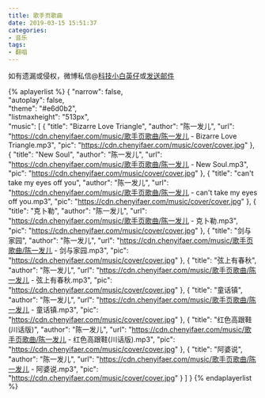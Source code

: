 ```yaml
---
title: 歌手页歌曲
date: 2019-03-15 15:51:37
categories:
- 音乐
tags:
- 翻唱
---
```


如有遗漏或侵权，微博私信@<a href="https://weibo.com/kjxbyz" target="_blank">科技小白英仔</a>或<a href="mailto:kjxbyz@163.com" target="_blank">发送邮件</a>

{% aplayerlist %}
{
    "narrow": false,                          
    "autoplay": false,                         
    "theme": "#e6d0b2",	  
    "listmaxheight": "513px",                    
    "music": [
        {
            "title": "Bizarre Love Triangle",
            "author": "陈一发儿",
            "url": "https://cdn.chenyifaer.com/music/歌手页歌曲/陈一发儿 - Bizarre Love Triangle.mp3",
            "pic": "https://cdn.chenyifaer.com/music/cover/cover.jpg"
        },
        {
            "title": "New Soul",
            "author": "陈一发儿",
            "url": "https://cdn.chenyifaer.com/music/歌手页歌曲/陈一发儿 - New Soul.mp3",
            "pic": "https://cdn.chenyifaer.com/music/cover/cover.jpg"
        },
        {
            "title": "can't take my eyes off you",
            "author": "陈一发儿",
            "url": "https://cdn.chenyifaer.com/music/歌手页歌曲/陈一发儿 - can't take my eyes off you.mp3",
            "pic": "https://cdn.chenyifaer.com/music/cover/cover.jpg"
        },
        {
            "title": "克卜勒",
            "author": "陈一发儿",
            "url": "https://cdn.chenyifaer.com/music/歌手页歌曲/陈一发儿 - 克卜勒.mp3",
            "pic": "https://cdn.chenyifaer.com/music/cover/cover.jpg"
        },
        {
            "title": "剑与家园",
            "author": "陈一发儿",
            "url": "https://cdn.chenyifaer.com/music/歌手页歌曲/陈一发儿 - 剑与家园.mp3",
            "pic": "https://cdn.chenyifaer.com/music/cover/cover.jpg"
        },
        {
            "title": "弦上有春秋",
            "author": "陈一发儿",
            "url": "https://cdn.chenyifaer.com/music/歌手页歌曲/陈一发儿 - 弦上有春秋.mp3",
            "pic": "https://cdn.chenyifaer.com/music/cover/cover.jpg"
        },
        {
            "title": "童话镇",
            "author": "陈一发儿",
            "url": "https://cdn.chenyifaer.com/music/歌手页歌曲/陈一发儿 - 童话镇.mp3",
            "pic": "https://cdn.chenyifaer.com/music/cover/cover.jpg"
        },
        {
            "title": "红色高跟鞋(川话版)",
            "author": "陈一发儿",
            "url": "https://cdn.chenyifaer.com/music/歌手页歌曲/陈一发儿 - 红色高跟鞋(川话版).mp3",
            "pic": "https://cdn.chenyifaer.com/music/cover/cover.jpg"
        },
        {
            "title": "阿婆说",
            "author": "陈一发儿",
            "url": "https://cdn.chenyifaer.com/music/歌手页歌曲/陈一发儿 - 阿婆说.mp3",
            "pic": "https://cdn.chenyifaer.com/music/cover/cover.jpg"
        }
    ]
}
{% endaplayerlist %}
